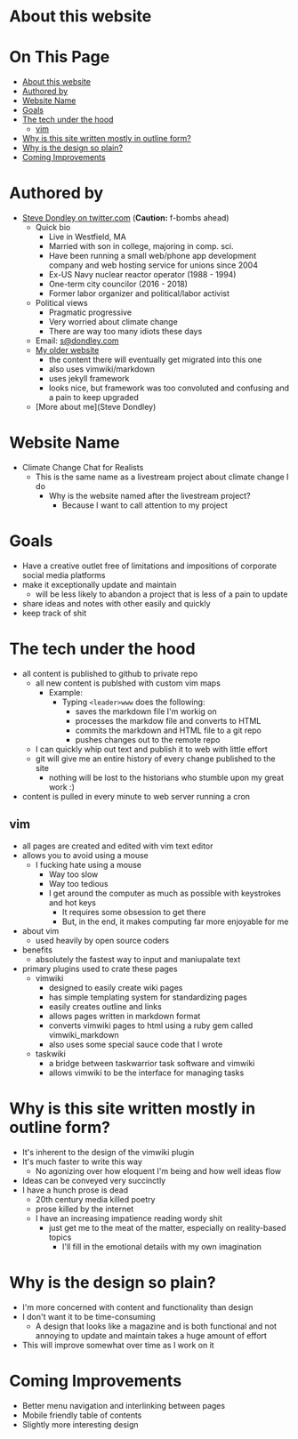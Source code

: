 # About this website

# On This Page

- [About this website](#about-this-website)
- [Authored by](#authored-by)
- [Website Name](#website-name)
- [Goals](#goals)
- [The tech under the hood](#the-tech-under-the-hood)
    - [vim](#vim)
- [Why is this site written mostly in outline form?](#why-is-this-site-written-mostly-in-outline-form)
- [Why is the design so plain?](#why-is-the-design-so-plain)
- [Coming Improvements](#coming-improvements)

# Authored by

* [Steve Dondley on twitter.com](https://twitter.com/steve_dondley) (**Caution:** f-bombs ahead)
    * Quick bio
        * Live in Westfield, MA
        * Married with son in college, majoring in comp. sci. 
        * Have been running a small web/phone app development company and web hosting service for unions since 2004
        * Ex-US Navy nuclear reactor operator (1988 - 1994)
        * One-term city councilor (2016 - 2018)
        * Former labor organizer and political/labor activist
    * Political views
        * Pragmatic progressive
        * Very worried about climate change
        * There are way too many idiots these days
    * Email: s@dondley.com
    * [My older website](https://steve.dondley.com/)
        * the content there will eventually get migrated into this one 
        * also uses vimwiki/markdown
        * uses jekyll framework
        * looks nice, but framework was too convoluted and confusing and a pain to keep upgraded 
    * [More about me](Steve Dondley)

# Website Name
* Climate Change Chat for Realists
    * This is the same name as a livestream project about climate change I do
        * Why is the website named after the livestream project? 
            * Because I want to call attention to my project

# Goals
* Have a creative outlet free of limitations and impositions of corporate social media platforms
* make it exceptionally update and maintain
    * will be less likely to abandon a project that is less of a pain to update 
* share ideas and notes with other easily and quickly
* keep track of shit

# The tech under the hood
* all content is published to github to private repo
    * all new content is publshed with custom vim maps
        * Example:
            * Typing `<leader>www` does the following:
                * saves the markdown file I'm workig on
                * processes the markdow file and converts to HTML
                * commits the markdown and HTML file to a git repo
                * pushes changes out to the remote repo
    * I can quickly whip out text and publish it to web with little effort
    * git will give me an entire history of every change published to the site
        * nothing will be lost to the historians who stumble upon my great work :) 
* content is pulled in every minute to web server running a cron

## vim
* all pages are created and edited with vim text editor
* allows you to avoid using a mouse 
    * I fucking hate using a mouse
        * Way too slow
        * Way too tedious
        * I get around the computer as much as possible with keystrokes and hot keys
            * It requires some obsession to get there
            * But, in the end, it makes computing far more enjoyable for me
* about vim
    * used heavily by open source coders 
* benefits 
    * absolutely the fastest way to input and maniupalate text 
* primary plugins used to crate these pages
    * vimwiki
        * designed to easily create wiki pages 
        * has simple templating system for standardizing pages 
        * easily creates outline and links
        * allows pages written in markdown format
        * converts vimwiki pages to html using a ruby gem called vimwiki_markdown
        * also uses some special sauce code that I wrote
    * taskwiki
        * a bridge between taskwarrior task software and vimwiki 
        * allows vimwiki to be the interface for managing tasks

# Why is this site written mostly in outline form?
* It's inherent to the design of the vimwiki plugin
* It's much faster to write this way
    * No agonizing over how eloquent I'm being and how well ideas flow 
* Ideas can be conveyed very succinctly
* I have a hunch prose is dead 
    * 20th century media killed poetry 
    * prose killed by the internet 
    * I have an increasing impatience reading wordy shit
        * just get me to the meat of the matter, especially on reality-based topics
            * I'll fill in the emotional details with my own imagination 

# Why is the design so plain?
* I'm more concerned with content and functionality than design
* I don't want it to be time-consuming
    * A design that looks like a magazine and is both functional and not annoying to update and maintain takes a huge amount of effort 
* This will improve somewhat over time as I work on it 

# Coming Improvements
* Better menu navigation and interlinking between pages
* Mobile friendly table of contents
* Slightly more interesting design
